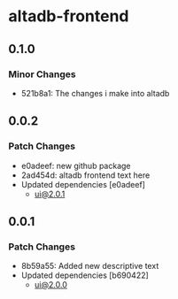 # altadb-frontend

## 0.1.0

### Minor Changes

- 521b8a1: The changes i make into altadb

## 0.0.2

### Patch Changes

- e0adeef: new github package
- 2ad454d: altadb frontend text here
- Updated dependencies [e0adeef]
  - ui@2.0.1

## 0.0.1

### Patch Changes

- 8b59a55: Added new descriptive text
- Updated dependencies [b690422]
  - ui@2.0.0
